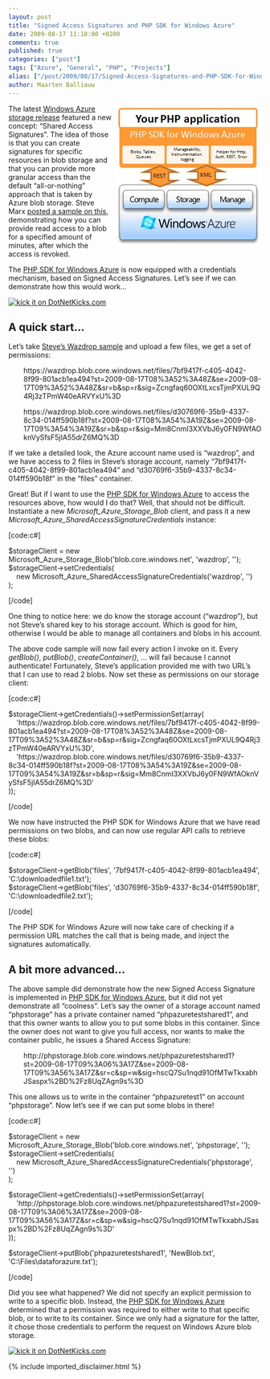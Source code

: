 ```yaml
---
layout: post
title: "Signed Access Signatures and PHP SDK for Windows Azure"
date: 2009-08-17 11:10:00 +0200
comments: true
published: true
categories: ["post"]
tags: ["Azure", "General", "PHP", "Projects"]
alias: ["/post/2009/08/17/Signed-Access-Signatures-and-PHP-SDK-for-Windows-Azure.aspx", "/post/2009/08/17/signed-access-signatures-and-php-sdk-for-windows-azure.aspx"]
author: Maarten Balliauw
---
```

<p><a href="http://phpazure.codeplex.com/"><img style="border-bottom: 0px; border-left: 0px; margin: 5px 0px 5px 5px; display: inline; border-top: 0px; border-right: 0px" title="PHP SDK for Windows Azure" src="/images/image_5.png" border="0" alt="PHP SDK for Windows Azure" width="292" height="278" align="right" /></a> The latest <a href="http://blogs.msdn.com/windowsazure/archive/2009/08/11/new-windows-azure-blob-features-august-2009.aspx" target="_blank">Windows Azure storage release</a> featured a new concept: &ldquo;Shared Access Signatures&rdquo;. The idea of those is that you can create signatures for specific resources in blob storage and that you can provide more granular access than the default &ldquo;all-or-nothing&rdquo; approach that is taken by Azure blob storage. Steve Marx <a href="http://blog.smarx.com/posts/new-storage-feature-signed-access-signatures" target="_blank">posted a sample on this</a>, demonstrating how you can provide read access to a blob for a specified amount of minutes, after which the access is revoked.</p>
<p>The <a href="http://phpazure.codeplex.com/" target="_blank">PHP SDK for Windows Azure</a> is now equipped with a credentials mechanism, based on Signed Access Signatures. Let&rsquo;s see if we can demonstrate how this would work&hellip;</p>
<p><a href="http://www.dotnetkicks.com/kick/?url=/post/2009/08/17/Signed-Access-Signatures-and-PHP-SDK-for-Windows-Azure.aspx&amp;title=Signed Access Signatures and PHP SDK for Windows Azure">
                    <img src="http://www.dotnetkicks.com/Services/Images/KickItImageGenerator.ashx?url=/post/2009/08/17/Signed-Access-Signatures-and-PHP-SDK-for-Windows-Azure.aspx" border="0" alt="kick it on DotNetKicks.com" />
                  </a></p>
<h2>A quick start&hellip;</h2>
<p>Let&rsquo;s take <a href="http://blog.smarx.com/posts/new-storage-feature-signed-access-signatures" target="_blank">Steve&rsquo;s Wazdrop sample</a> and upload a few files, we get a set of permissions:</p>
<p style="padding-left: 30px;">https://wazdrop.blob.core.windows.net/files/7bf9417f-c405-4042-8f99-801acb1ea494?st=2009-08-17T08%3A52%3A48Z&amp;se=2009-08-17T09%3A52%3A48Z&amp;sr=b&amp;sp=r&amp;sig=Zcngfaq60OXtLxcsTjmPXUL9Q4Rj3zTPmW40eARVYxU%3D</p>
<p style="padding-left: 30px;">https://wazdrop.blob.core.windows.net/files/d30769f6-35b9-4337-8c34-014ff590b18f?st=2009-08-17T08%3A54%3A19Z&amp;se=2009-08-17T09%3A54%3A19Z&amp;sr=b&amp;sp=r&amp;sig=Mm8CnmI3XXVbJ6y0FN9WfAOknVySfsF5jIA55drZ6MQ%3D</p>
<p>If we take a detailed look, the Azure account name used is &ldquo;wazdrop&rdquo;, and we have access to 2 files in Steve&rsquo;s storage account, namely &ldquo;7bf9417f-c405-4042-8f99-801acb1ea494&rdquo; and &ldquo;d30769f6-35b9-4337-8c34-014ff590b18f&rdquo; in the &ldquo;files&rdquo; container.</p>
<p>Great! But if I want to use the <a href="http://phpazure.codeplex.com" target="_blank">PHP SDK for Windows Azure</a> to access the resources above, how would I do that? Well, that should not be difficult. Instantiate a new <em>Microsoft_Azure_Storage_Blob</em> client, and pass it a new <em>Microsoft_Azure_SharedAccessSignatureCredentials</em> instance:</p>
<p>[code:c#]</p>
<p>$storageClient = new Microsoft_Azure_Storage_Blob('blob.core.windows.net', 'wazdrop', ''); <br />$storageClient-&gt;setCredentials( <br />&nbsp;&nbsp;&nbsp; new Microsoft_Azure_SharedAccessSignatureCredentials('wazdrop', '') <br />);</p>
<p>[/code]</p>
<p>One thing to notice here:&nbsp;we do know the storage account (&ldquo;wazdrop&rdquo;), but not Steve&rsquo;s shared key to his storage account. Which is good for him, otherwise I would be able to manage all containers and blobs in his account.</p>
<p>The above code sample will now fail every action I invoke on it. Every <em>getBlob()</em>, <em>putBlob()</em>, <em>createContainer()</em>, &hellip; will fail because I cannot authenticate! Fortunately, Steve&rsquo;s application provided me with two URL&rsquo;s that I can use to read 2 blobs. Now set these as permissions on our storage client:</p>
<p>[code:c#]</p>
<p>$storageClient-&gt;getCredentials()-&gt;setPermissionSet(array( <br />&nbsp;&nbsp;&nbsp; 'https://wazdrop.blob.core.windows.net/files/7bf9417f-c405-4042-8f99-801acb1ea494?st=2009-08-17T08%3A52%3A48Z&amp;se=2009-08-17T09%3A52%3A48Z&amp;sr=b&amp;sp=r&amp;sig=Zcngfaq60OXtLxcsTjmPXUL9Q4Rj3zTPmW40eARVYxU%3D', <br />&nbsp;&nbsp;&nbsp; 'https://wazdrop.blob.core.windows.net/files/d30769f6-35b9-4337-8c34-014ff590b18f?st=2009-08-17T08%3A54%3A19Z&amp;se=2009-08-17T09%3A54%3A19Z&amp;sr=b&amp;sp=r&amp;sig=Mm8CnmI3XXVbJ6y0FN9WfAOknVySfsF5jIA55drZ6MQ%3D' <br />));</p>
<p>[/code]</p>
<p>We now have instructed the PHP SDK for Windows Azure that we have read permissions on two blobs, and can now use regular API calls to retrieve these blobs:</p>
<p>[code:c#]</p>
<p>$storageClient-&gt;getBlob('files', '7bf9417f-c405-4042-8f99-801acb1ea494', 'C:\downloadedfile1.txt'); <br />$storageClient-&gt;getBlob('files', 'd30769f6-35b9-4337-8c34-014ff590b18f', 'C:\downloadedfile2.txt');</p>
<p>[/code]</p>
<p>The PHP SDK for Windows Azure will now take care of checking if a permission URL matches the call that is being made, and inject the signatures automatically.</p>
<h2>A bit more advanced&hellip;</h2>
<p>The above sample did demonstrate how the new Signed Access Signature is implemented in <a href="http://phpazure.codeplex.com" target="_blank">PHP SDK for Windows Azure</a>, but it did not yet demonstrate all &ldquo;coolness&rdquo;. Let&rsquo;s say the owner of a storage account named &ldquo;phpstorage&rdquo; has a private container named &ldquo;phpazuretestshared1&rdquo;, and that this owner wants to allow you to put some blobs in this container. Since the owner does not want to give you full access, nor wants to make the container public, he issues a Shared Access Signature:</p>
<p style="padding-left: 30px;">http://phpstorage.blob.core.windows.net/phpazuretestshared1?st=2009-08-17T09%3A06%3A17Z&amp;se=2009-08-17T09%3A56%3A17Z&amp;sr=c&amp;sp=w&amp;sig=hscQ7Su1nqd91OfMTwTkxabhJSaspx%2BD%2Fz8UqZAgn9s%3D</p>
<p>This one allows us to write in the container &ldquo;phpazuretest1&rdquo; on account &ldquo;phpstorage&rdquo;. Now let&rsquo;s see if we can put some blobs in there!</p>
<p>[code:c#]</p>
<p>$storageClient = new Microsoft_Azure_Storage_Blob('blob.core.windows.net', 'phpstorage', ''); <br />$storageClient-&gt;setCredentials( <br />&nbsp;&nbsp;&nbsp; new Microsoft_Azure_SharedAccessSignatureCredentials('phpstorage', '') <br />);</p>
<p>$storageClient-&gt;getCredentials()-&gt;setPermissionSet(array( <br />&nbsp;&nbsp;&nbsp; 'http://phpstorage.blob.core.windows.net/phpazuretestshared1?st=2009-08-17T09%3A06%3A17Z&amp;se=2009-08-17T09%3A56%3A17Z&amp;sr=c&amp;sp=w&amp;sig=hscQ7Su1nqd91OfMTwTkxabhJSaspx%2BD%2Fz8UqZAgn9s%3D' <br />));</p>
<p>$storageClient-&gt;putBlob('phpazuretestshared1', 'NewBlob.txt', 'C:\Files\dataforazure.txt');</p>
<p>[/code]</p>
<p>Did you see what happened? We did not specify an explicit permission to write to a specific blob. Instead, the <a href="http://phpazure.codeplex.com" target="_blank">PHP SDK for Windows Azure</a> determined that a permission was required to either write to that specific blob, or to write to its container. Since we only had a signature for the latter, it chose those credentials to perform the request on Windows Azure blob storage.</p>
<p><a href="http://www.dotnetkicks.com/kick/?url=/post/2009/08/17/Signed-Access-Signatures-and-PHP-SDK-for-Windows-Azure.aspx&amp;title=Signed Access Signatures and PHP SDK for Windows Azure">
                    <img src="http://www.dotnetkicks.com/Services/Images/KickItImageGenerator.ashx?url=/post/2009/08/17/Signed-Access-Signatures-and-PHP-SDK-for-Windows-Azure.aspx" border="0" alt="kick it on DotNetKicks.com" />
                  </a></p>

{% include imported_disclaimer.html %}

